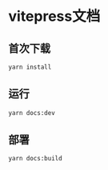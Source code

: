 # vitepress文档

## 首次下载

```sh
yarn install
```

## 运行

```sh
yarn docs:dev
```

## 部署

```sh
yarn docs:build
  ```
